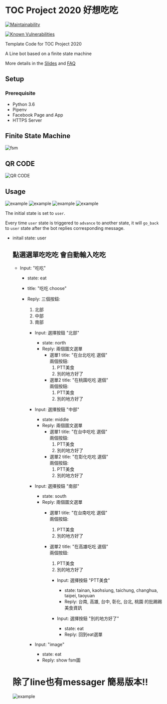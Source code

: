 # TOC Project 2020 好想吃吃

[![Maintainability](https://api.codeclimate.com/v1/badges/dc7fa47fcd809b99d087/maintainability)](https://codeclimate.com/github/NCKU-CCS/TOC-Project-2020/maintainability)

[![Known Vulnerabilities](https://snyk.io/test/github/NCKU-CCS/TOC-Project-2020/badge.svg)](https://snyk.io/test/github/NCKU-CCS/TOC-Project-2020)


Template Code for TOC Project 2020

A Line bot based on a finite state machine

More details in the [Slides](https://hackmd.io/@TTW/ToC-2019-Project#) and [FAQ](https://hackmd.io/s/B1Xw7E8kN)

## Setup

### Prerequisite
* Python 3.6
* Pipenv
* Facebook Page and App
* HTTPS Server


## Finite State Machine
![fsm](./img/show-fsm.png)

## QR CODE
![QR CODE](./img/299oriwz.png)

## Usage
![example](./img/S__9420821.jpg)
![example](./img/S__9420823.jpg)
![example](./img/S__9420824.jpg)
![example](./img/S__9420825.jpg)


The initial state is set to `user`.

Every time `user` state is triggered to `advance` to another state, it will `go_back` to `user` state after the bot replies corresponding message.

* initail state: user
	## 點選選單吃吃吃 會自動輸入吃吃
	* Input: "吃吃"
	  * state: eat
	  * title: "吃吃 choose"
	  * Reply: 三個按鈕:
	  	1. 北部 
	  	2. 中部 
	 	3. 南部

		* Input: 選擇按鈕 "北部"
		  * state: north
		  * Reply: 兩個圖文選單  
		  	* 選單1 
				title: "在台北吃吃 選個"\
				兩個按鈕: 
				1. PTT美食
				2. 別的地方好了
			* 選單2
				title: "在桃園吃吃 選個"\
				兩個按鈕: 
				1. PTT美食
				2. 別的地方好了
		

		* Input: 選擇按鈕 "中部"
		  * state: middle
		  * Reply: 兩個圖文選單  
		  	* 選單1 
				title: "在台中吃吃 選個"\
				兩個按鈕: 
				1. PTT美食
				2. 別的地方好了
			* 選單2
				title: "在彰化吃吃 選個"\
				兩個按鈕: 
				1. PTT美食
				2. 別的地方好了

		* Input: 選擇按鈕 "南部"
		  * state: south
		  * Reply: 兩個圖文選單  
			* 選單1 
				title: "在台南吃吃 選個"\
				兩個按鈕: 
				1. PTT美食
				2. 別的地方好了
			* 選單2
				title: "在高雄吃吃 選個"\
				兩個按鈕: 
				1. PTT美食
				2. 別的地方好了

				* Input: 選擇按鈕 "PTT美食"
					* state: tainan, kaohsiung, taichung, changhua, taipei, taoyuan
					* Reply: 台南, 高雄, 台中, 彰化, 台北, 桃園 的批踢踢美食資訊
				
				* Input: 選擇按鈕 "別的地方好了"
					* state: eat
					* Reply: 回到eat選單
		
		* Input: "image"
			* state: eat
			* Reply: show fsm圖
	
	# 除了line也有messager 簡易版本!!
	![example](./img/S__9404418.jpg)
			

			